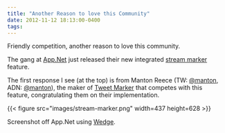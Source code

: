 ```yaml
---
title: "Another Reason to love this Community"
date: 2012-11-12 18:13:00-0400
tags: 
---
```


Friendly competition, another reason to love this community.

The gang at [App.Net](http://alpha.app.net) just released their new integrated [stream marker](http://devblog.app.net/2012/11/12/new-api-feature-stream-marker/) feature.

The first response I see (at the top) is from Manton Reece (TW: [@manton](https://twitter.com/manton), ADN: [@manton](http://alpha.app.net/manton)), the maker of [Tweet Marker](http://tweetmarker.net) that competes with this feature, congratulating them on their implementation.

{{< figure src="images/stream-marker.png" width=437 height=628 >}}

Screenshot off App.Net using [Wedge](http://wedge.natestedman.com).
